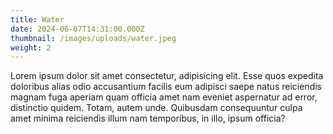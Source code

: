 ```yaml
---
title: Water
date: 2024-06-07T14:31:00.000Z
thumbnail: /images/uploads/water.jpeg
weight: 2
---
```

Lorem ipsum dolor sit amet consectetur, adipisicing elit. Esse quos expedita doloribus alias odio accusantium facilis eum adipisci saepe natus reiciendis magnam fuga aperiam quam officia amet nam eveniet aspernatur ad error, distinctio quidem. Totam, autem unde. Quibusdam consequuntur culpa amet minima reiciendis illum nam temporibus, in illo, ipsum officia?
